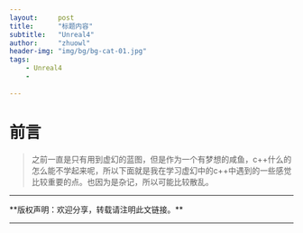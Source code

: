 ```yaml
---
layout:     post
title:      "标题内容"
subtitle:   "Unreal4"
author:     "zhuowl"
header-img: "img/bg/bg-cat-01.jpg"
tags:
    - Unreal4
    - 
    
---
```

# 前言
>之前一直是只有用到虚幻的蓝图，但是作为一个有梦想的咸鱼，c++什么的怎么能不学起来呢，所以下面就是我在学习虚幻中的c++中遇到的一些感觉比较重要的点。也因为是杂记，所以可能比较散乱。 

---
<p id = "set-up-blog"></p>
**版权声明：欢迎分享，转载请注明此文链接。**



---

